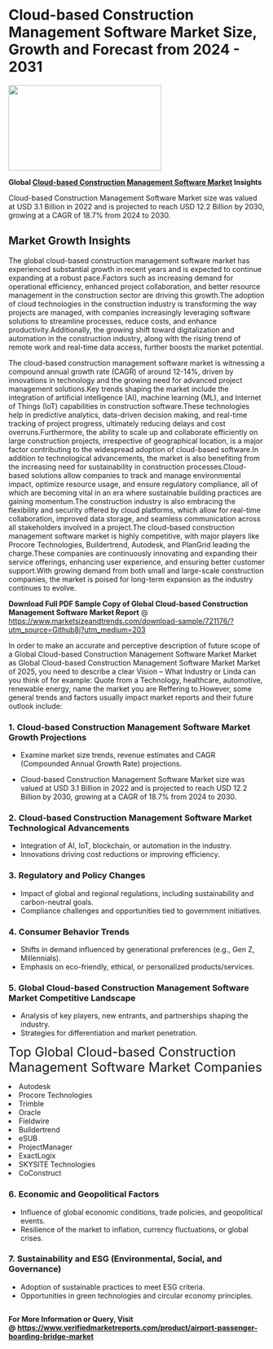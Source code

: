 <H1>Cloud-based Construction Management Software Market Size, Growth and Forecast from 2024 - 2031</H1><img class="aligncenter size-medium wp-image-584254" src="https://thirdeyenews.in/wp-content/uploads/2024/09/Global-Market-Research-300x168.jpeg" alt="" width="300" height="168" /><p><strong>Global&nbsp;<a href="https://www.marketsizeandtrends.com/download-sample/721176/?utm_source=Github8j?utm_medium=203">Cloud-based Construction Management Software Market</a> Insights</strong></p><p>Cloud-based Construction Management Software Market size was valued at USD 3.1 Billion in 2022 and is projected to reach USD 12.2 Billion by 2030, growing at a CAGR of 18.7% from 2024 to 2030.</p><p><h2>Market Growth Insights</h2> <p>The global cloud-based construction management software market has experienced substantial growth in recent years and is expected to continue expanding at a robust pace.Factors such as increasing demand for operational efficiency, enhanced project collaboration, and better resource management in the construction sector are driving this growth.The adoption of cloud technologies in the construction industry is transforming the way projects are managed, with companies increasingly leveraging software solutions to streamline processes, reduce costs, and enhance productivity.Additionally, the growing shift toward digitalization and automation in the construction industry, along with the rising trend of remote work and real-time data access, further boosts the market potential.</p> <p>The cloud-based construction management software market is witnessing a compound annual growth rate (CAGR) of around 12-14%, driven by innovations in technology and the growing need for advanced project management solutions.Key trends shaping the market include the integration of artificial intelligence (AI), machine learning (ML), and Internet of Things (IoT) capabilities in construction software.These technologies help in predictive analytics, data-driven decision making, and real-time tracking of project progress, ultimately reducing delays and cost overruns.Furthermore, the ability to scale up and collaborate efficiently on large construction projects, irrespective of geographical location, is a major factor contributing to the widespread adoption of cloud-based software.In addition to technological advancements, the market is also benefiting from the increasing need for sustainability in construction processes.Cloud-based solutions allow companies to track and manage environmental impact, optimize resource usage, and ensure regulatory compliance, all of which are becoming vital in an era where sustainable building practices are gaining momentum.The construction industry is also embracing the flexibility and security offered by cloud platforms, which allow for real-time collaboration, improved data storage, and seamless communication across all stakeholders involved in a project.The cloud-based construction management software market is highly competitive, with major players like Procore Technologies, Buildertrend, Autodesk, and PlanGrid leading the charge.These companies are continuously innovating and expanding their service offerings, enhancing user experience, and ensuring better customer support.With growing demand from both small and large-scale construction companies, the market is poised for long-term expansion as the industry continues to evolve.<p><span class=""><strong>Download Full PDF Sample Copy of Global Cloud-based Construction Management Software Market Report</strong> @ <a href="https://www.marketsizeandtrends.com/download-sample/721176/?utm_source=Github8j?utm_medium=203" target="_blank">https://www.marketsizeandtrends.com/download-sample/721176/?utm_source=Github8j?utm_medium=203</a></span></p><p>In order to make an accurate and perceptive description of future scope of a Global&nbsp;Cloud-based Construction Management Software Market Market as Global&nbsp;Cloud-based Construction Management Software Market Market of 2025, you need to describe a clear Vision &ndash; What Industry or Linda can you think of for example: Quote from a Technology, healthcare, automotive, renewable energy, name the market you are Reffering to.However, some general trends and factors usually impact market reports and their future outlook include:</p><h3>1.&nbsp;<strong>Cloud-based Construction Management Software Market Growth Projections</strong></h3><ul><li>Examine market size trends, revenue estimates and CAGR (Compounded Annual Growth Rate) projections.</li><li><p>Cloud-based Construction Management Software Market size was valued at USD 3.1 Billion in 2022 and is projected to reach USD 12.2 Billion by 2030, growing at a CAGR of 18.7% from 2024 to 2030.</p></li></ul><h3>2.&nbsp;<strong>Cloud-based Construction Management Software Market Technological Advancements</strong></h3><ul><li>Integration of AI, IoT, blockchain, or automation in the industry.</li><li>Innovations driving cost reductions or improving efficiency.</li></ul><h3>3.&nbsp;<strong>Regulatory and Policy Changes</strong></h3><ul><li>Impact of global and regional regulations, including sustainability and carbon-neutral goals.</li><li>Compliance challenges and opportunities tied to government initiatives.</li></ul><h3>4.&nbsp;<strong>Consumer Behavior Trends</strong></h3><ul><li>Shifts in demand influenced by generational preferences (e.g., Gen Z, Millennials).</li><li>Emphasis on eco-friendly, ethical, or personalized products/services.</li></ul><h3>5.&nbsp;<strong>Global Cloud-based Construction Management Software Market Competitive Landscape</strong></h3><ul><li>Analysis of key players, new entrants, and partnerships shaping the industry.</li><li>Strategies for differentiation and market penetration.</li></ul><p data-pm-slice="1 1 []"><span style="color: inherit; font-family: inherit; font-size: 25px;">Top Global Cloud-based Construction Management Software Market Companies</span></p><div class="" data-test-id=""><p><li>Autodesk</li><li> Procore Technologies</li><li> Trimble</li><li> Oracle</li><li> Fieldwire</li><li> Buildertrend</li><li> eSUB</li><li> ProjectManager</li><li> ExactLogix</li><li> SKYSITE Technologies</li><li> CoConstruct</li></p></div><h3>6.&nbsp;<strong>Economic and Geopolitical Factors</strong></h3><ul><li>Influence of global economic conditions, trade policies, and geopolitical events.</li><li>Resilience of the market to inflation, currency fluctuations, or global crises.</li></ul><h3>7.&nbsp;<strong>Sustainability and ESG (Environmental, Social, and Governance)</strong></h3><ul><li>Adoption of sustainable practices to meet ESG criteria.</li><li>Opportunities in green technologies and circular economy principles.</li></ul><h2><strong style="font-size: 14px;">For More Information or Query, Visit @&nbsp;</strong><a style="background-color: #ffffff; font-size: 14px;" href="https://www.marketsizeandtrends.com/report/cloud-based-construction-management-software-market/" target="_blank">https://www.verifiedmarketreports.com/product/airport-passenger-boarding-bridge-market</a></h2>